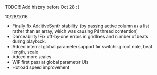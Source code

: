 


TODO!!! Add history before Oct 28 : ) 




10/28/2016
* Finally fix AdditiveSynth stability! 
    (by passing active column as a list rather than an array, which was causing Pd thread contention)
* Danceability! Fix off-by-one errors in gridlines and number of beats during playback.
* Added internal global parameter support for switching root note, beat length, scale 
* Added more scales
* WIP first pass at global parameter UIs
* Hotload speed improvement 
